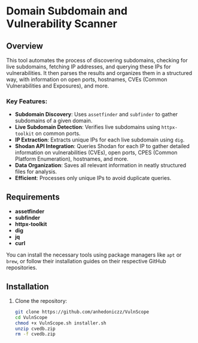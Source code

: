 # Domain Subdomain and Vulnerability Scanner

## Overview

This tool automates the process of discovering subdomains, checking for live subdomains, fetching IP addresses, and querying these IPs for vulnerabilities. It then parses the results and organizes them in a structured way, with information on open ports, hostnames, CVEs (Common Vulnerabilities and Exposures), and more.

### Key Features:
- **Subdomain Discovery**: Uses `assetfinder` and `subfinder` to gather subdomains of a given domain.
- **Live Subdomain Detection**: Verifies live subdomains using `httpx-toolkit` on common ports.
- **IP Extraction**: Extracts unique IPs for each live subdomain using `dig`.
- **Shodan API Integration**: Queries Shodan for each IP to gather detailed information on vulnerabilities (CVEs), open ports, CPES (Common Platform Enumeration), hostnames, and more.
- **Data Organization**: Saves all relevant information in neatly structured files for analysis.
- **Efficient**: Processes only unique IPs to avoid duplicate queries.

## Requirements

- **assetfinder**
- **subfinder**
- **httpx-toolkit**
- **dig**
- **jq**
- **curl**

You can install the necessary tools using package managers like `apt` or `brew`, or follow their installation guides on their respective GitHub repositories.

## Installation

1. Clone the repository:
   ```bash
   git clone https://github.com/anhedoniczz/VulnScope
   cd VulnScope
   chmod +x VulnScope.sh installer.sh
   unzip cvedb.zip
   rm -f cvedb.zip
   ```
